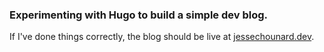 ### Experimenting with Hugo to build a simple dev blog.

If I've done things correctly, the blog should be live at [jessechounard.dev](jessechounard.dev).